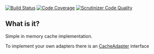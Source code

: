 [![Build Status](https://travis-ci.org/php-service-bus/cache.svg?branch=master)](https://travis-ci.org/php-service-bus/cache)
[![Code Coverage](https://scrutinizer-ci.com/g/php-service-bus/cache/badges/coverage.png?b=master)](https://scrutinizer-ci.com/g/php-service-bus/cache/?branch=master)
[![Scrutinizer Code Quality](https://scrutinizer-ci.com/g/php-service-bus/cache/badges/quality-score.png?b=master)](https://scrutinizer-ci.com/g/php-service-bus/cache/?branch=master)

## What is it?

Simple in memory cache implementation.

To implement your own adapters there is an [CacheAdapter](https://github.com/php-service-bus/cache/blob/master/src/CacheAdapter.php) interface
